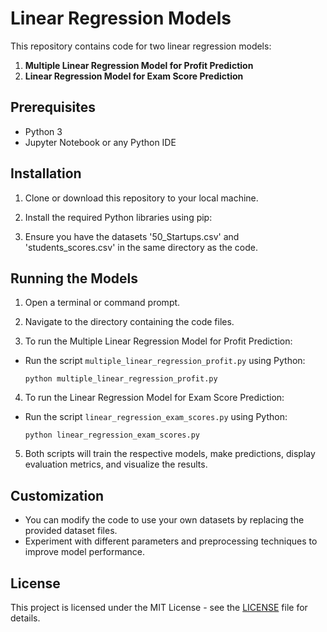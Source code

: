 # Linear Regression Models

This repository contains code for two linear regression models:
1. **Multiple Linear Regression Model for Profit Prediction**
2. **Linear Regression Model for Exam Score Prediction**

## Prerequisites
- Python 3
- Jupyter Notebook or any Python IDE

## Installation
1. Clone or download this repository to your local machine.



2. Install the required Python libraries using pip:

3. Ensure you have the datasets '50_Startups.csv' and 'students_scores.csv' in the same directory as the code.

## Running the Models
1. Open a terminal or command prompt.

2. Navigate to the directory containing the code files.

3. To run the Multiple Linear Regression Model for Profit Prediction:
- Run the script `multiple_linear_regression_profit.py` using Python:
  ```
  python multiple_linear_regression_profit.py
  ```

4. To run the Linear Regression Model for Exam Score Prediction:
- Run the script `linear_regression_exam_scores.py` using Python:
  ```
  python linear_regression_exam_scores.py
  ```

5. Both scripts will train the respective models, make predictions, display evaluation metrics, and visualize the results.

## Customization
- You can modify the code to use your own datasets by replacing the provided dataset files.
- Experiment with different parameters and preprocessing techniques to improve model performance.

## License
This project is licensed under the MIT License - see the [LICENSE](LICENSE) file for details.
